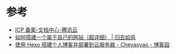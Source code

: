# 参考

* [ICP 备案-文档中心-腾讯云](https://cloud.tencent.com/document/product/243)
* [如何搭建一个属于自己的网站（超详细） | 归去如风](https://r2wind.cn/articles/20211114.html)
* [使用 Hexo 搭建个人博客并部署到云服务器 - Cheyaoyao - 博客园](https://www.cnblogs.com/cheyaoyao/p/17836522.html#3-服务端环境准备)